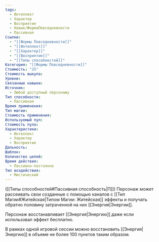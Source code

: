 ```yaml
---
tags:
  - Интеллект
  - Характер
  - Восприятие
  - Навык/ФормаПовседневности
  - Пассивная
Ссылки:
  - "[[Формы Повседневности]]"
  - "[[Интеллект]]"
  - "[[Характер]]"
  - "[[Восприятие]]"
  - "[[Типы способностей]]"
Категория: "[[Формы Повседневности]]"
Стоимость: "25"
Стоимость выкупа: 
Уровни: 
Связанные навыки: 
Источник:
  - Любой доступный персонажу
Тип способности:
  - Пассивная
Время применения: 
Тип магии: 
Стоимость применения: 
Используемый пул: 
Стоимость пула: 
Характеристики:
  - Интеллект
  - Характер
  - Восприятие
Дальность: 
Шаблон: 
Количество целей: 
Время действия:
  - Пассивно-постоянно
Тип воздействия:
  - Мистический
---
```

([[Типы способностей#Пассивная способность|П]]) Персонаж может рассеивать свои созданные с помощью каналов с [[Тип Магии#Житейская|Типом Магии: Житейская]] эффекты и получать обратно половину затраченной на них [[Энергия|Энергии]].

Персонаж восстанавливает [[Энергия|Энергию]] даже если использовал эффект бесплатно. 

В рамках одной игровой сессии можно восстановить [[Энергия|Энергию]] в объеме не более 100 пунктов таким образом. 
